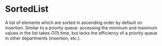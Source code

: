 # SortedList
A list of elements which are sorted in ascending order by default on insertion. Similar to a priority queue: accessing the minimum and maximum values in the list takes O(1) time, but lacks the efficiency of a priority queue in other departments (insertion, etc.).
